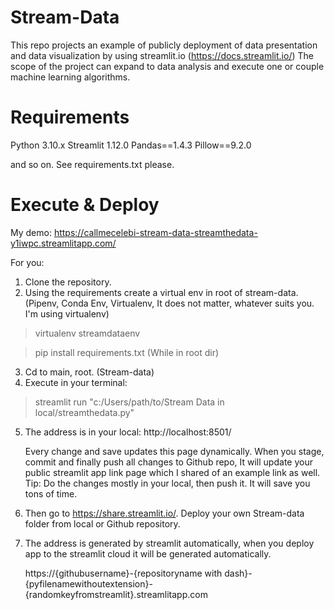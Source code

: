 # Stream-Data

This repo projects an example of publicly deployment of data presentation and data visualization by using streamlit.io (https://docs.streamlit.io/) The scope of the project can expand to data analysis and execute one or couple machine learning algorithms.

# Requirements 

Python 3.10.x
Streamlit 1.12.0
Pandas==1.4.3
Pillow==9.2.0

and so on. See requirements.txt please.

# Execute & Deploy

My demo:
https://callmecelebi-stream-data-streamthedata-y1iwpc.streamlitapp.com/

For you:
1. Clone the repository.
2. Using the requirements create a virtual env in root of stream-data. 
   (Pipenv, Conda Env, Virtualenv, It does not matter, whatever suits you. I'm using virtualenv)

  > virtualenv streamdataenv
  
  > pip install requirements.txt (While in root dir)
3. Cd to main, root. (Stream-data)
4. Execute in your terminal:
  > streamlit run "c:/Users/path/to/Stream Data in local/streamthedata.py"                                                                              
5. The address is in your local:
   http://localhost:8501/
   
   Every change and save updates this page dynamically. When you stage, commit and finally push all changes to Github repo, It will update your public streamlit app link page which I shared of an example link as well. Tip: Do the changes mostly in your local, then push it. It will save you tons of time.
6. Then go to https://share.streamlit.io/. Deploy your own Stream-data folder from local or Github repository.
7. The address is generated by streamlit automatically, when you deploy app to the streamlit cloud it will be generated automatically.

   https://{githubusername}-{repositoryname with dash}-{pyfilenamewithoutextension}-{randomkeyfromstreamlit}.streamlitapp.com
   
